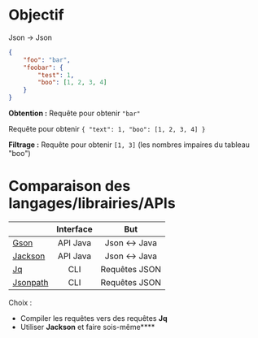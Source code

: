 # Objectif
Json -> Json
```json
{
    "foo": "bar",
    "foobar": {
        "test": 1,
        "boo": [1, 2, 3, 4]
    }
}
```
**Obtention :**
Requête pour obtenir `"bar"`

Requête pour obtenir `{ "text": 1, "boo": [1, 2, 3, 4] }`

**Filtrage :**
Requête pour obtenir `[1, 3]` (les nombres impaires du tableau "boo")
# Comparaison des langages/librairies/APIs
|                                                   | Interface |      But      |
| ------------------------------------------------- |:---------:|:-------------:|
| [Gson](https://github.com/google/gson)            | API Java  | Json <-> Java |
| [Jackson](https://github.com/FasterXML/jackson)   | API Java  | Json <-> Java |
| [Jq](https://stedolan.github.io/jq/)              |    CLI    | Requêtes JSON |
| [Jsonpath](https://github.com/json-path/JsonPath) |    CLI    | Requêtes JSON | 

Choix : 
- Compiler les requêtes vers des requêtes **Jq**
- Utiliser **Jackson** et faire sois-même****
